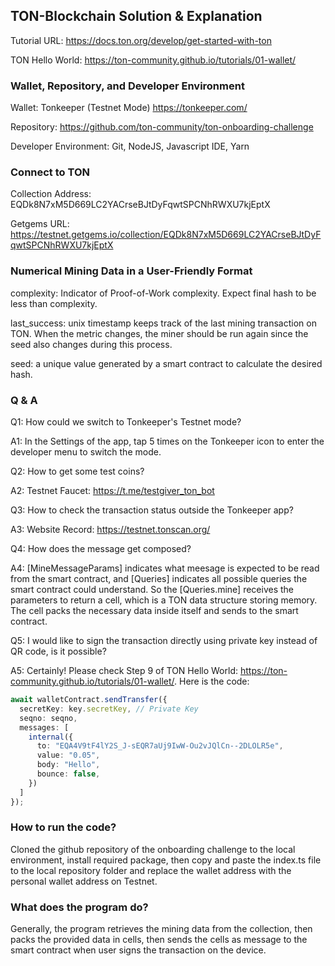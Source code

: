 ## TON-Blockchain Solution &amp; Explanation

Tutorial URL: https://docs.ton.org/develop/get-started-with-ton

TON Hello World: https://ton-community.github.io/tutorials/01-wallet/

### Wallet, Repository, and Developer Environment

Wallet: Tonkeeper (Testnet Mode) https://tonkeeper.com/

Repository: https://github.com/ton-community/ton-onboarding-challenge

Developer Environment: Git, NodeJS, Javascript IDE, Yarn

### Connect to TON

Collection Address: EQDk8N7xM5D669LC2YACrseBJtDyFqwtSPCNhRWXU7kjEptX

Getgems URL: https://testnet.getgems.io/collection/EQDk8N7xM5D669LC2YACrseBJtDyFqwtSPCNhRWXU7kjEptX

### Numerical Mining Data in a User-Friendly Format

complexity: Indicator of Proof-of-Work complexity. Expect final hash to be less than complexity.

last_success: unix timestamp keeps track of the last mining transaction on TON. When the metric changes, the miner should be run again since the seed also changes during this process.

seed: a unique value generated by a smart contract to calculate the desired hash.


### Q &amp; A

Q1: How could we switch to Tonkeeper's Testnet mode?

A1: In the Settings of the app, tap 5 times on the Tonkeeper icon to enter the developer menu to switch the mode.

Q2: How to get some test coins?

A2: Testnet Faucet: https://t.me/testgiver_ton_bot

Q3: How to check the transaction status outside the Tonkeeper app?

A3: Website Record: https://testnet.tonscan.org/

Q4: How does the message get composed?

A4: [MineMessageParams] indicates what meesage is expected to be read from the smart contract, and [Queries] indicates all possible queries the smart contract could understand. So the [Queries.mine] receives the parameters to return a cell, which is a TON data structure storing memory. The cell packs the necessary data inside itself and sends to the smart contract.

Q5: I would like to sign the transaction directly using private key instead of QR code, is it possible?

A5: Certainly! Please check Step 9 of TON Hello World: https://ton-community.github.io/tutorials/01-wallet/. Here is the code:

```ts
await walletContract.sendTransfer({
  secretKey: key.secretKey, // Private Key
  seqno: seqno,
  messages: [
    internal({
      to: "EQA4V9tF4lY2S_J-sEQR7aUj9IwW-Ou2vJQlCn--2DLOLR5e",
      value: "0.05",
      body: "Hello",
      bounce: false,
    })
  ]
});

```

### How to run the code?

Cloned the github repository of the onboarding challenge to the local environment, install required package, then copy and paste the index.ts file to the local repository folder and replace the wallet address with the personal wallet address on Testnet.

### What does the program do?

Generally, the program retrieves the mining data from the collection, then packs the provided data in cells, then sends the cells as message to the smart contract when user signs the transaction on the device.
